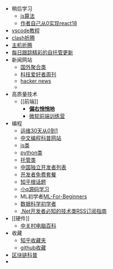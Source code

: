 - 稍后学习
	- [js算法](https://github.com/ConardLi/awesome-coding-js)
	- [作者自己从0实现react18](https://github.com/BetaSu/big-react)
- [vscode教程](https://www.w3cschool.cn/vscode/vscode-intro.html)
- [clash折腾](https://yattazen.com/tutorial/clash-custom-config.html)
- [主机折腾](https://flybace.com/category/diy)
- [每日跟踪精彩的自托管更新](https://www.trackawesomelist.com/awesome-selfhosted/awesome-selfhosted/)
- 新闻网站
	- [国外聚合类](https://devurls.com/)
	- [科技爱好者周刊](https://github.com/ruanyf/weekly)
	- [hacker news](https://news.ycombinator.com/)
	-
- 高质量技术
	- [[前端]]
		- [**偏右悄悄地**](https://www.zhihu.com/people/afc163/answers)
		- [微软前端训练营](https://github.com/microsoft/frontend-bootcamp)
- 编程
	- [运维30天从0到1](https://github.com/iam-veeramalla/aws-devops-zero-to-hero)
	- [中文编程科普网站](https://ebookfoundation.github.io/free-programming-books/books/free-programming-books-zh.html)
	- [js类](https://github.com/stars/snake34475/lists/js-study)
	- [python类](https://github.com/stars/snake34475/lists/python)
	- [托管类](https://github.com/stars/snake34475/lists/awesome-lists)
	- [中国独立开发者列表](https://github.com/1c7/chinese-independent-developer)
	- [开发者免费套餐](https://github.com/ripienaar/free-for-dev)
	- [知乎根话题](https://www.zhihu.com/topic/19776749/top-answers)
	- [小q源码学习](https://www.jianshu.com/u/0bfb463efb73)
	- ML初学者[ML-For-Beginners](https://github.com/microsoft/ML-For-Beginners)
	- [数据科学初学者](https://github.com/microsoft/Data-Science-For-Beginners)
	- [.Net开发者必知的技术类RSS订阅指南](https://www.cnblogs.com/enjoy233/p/technical_rss_subscription_guide_for_dotNet_developers.html)
- [[硬件]]
	- [中关村电脑百科](https://detail.zol.com.cn/bk/16.html#cpu-hz)
- 收藏
	- [知乎收藏夹](https://www.zhihu.com/people/teng-xiao-ran-85-88/collections)
	- [github收藏](https://github.com/snake34475?tab=stars)
- [区块链科普](https://github.com/xianfeng92/Love-Ethereum)
-